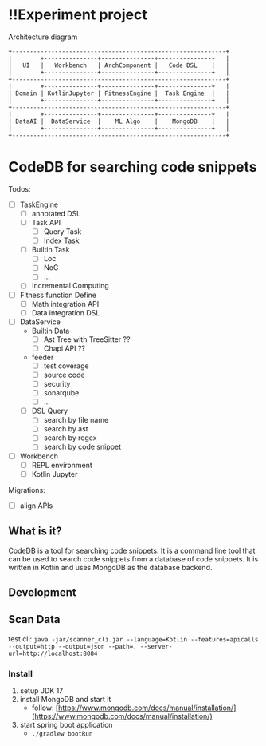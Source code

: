 # !!Experiment project

Architecture diagram

```
+------------------------------------------------------------+
|        +---------------+---------------+---------------+   |
|   UI   |   Workbench   | ArchComponent |   Code DSL    |   |
|        +---------------+---------------+---------------+   |
+------------------------------------------------------------+
|        +---------------+---------------+---------------+   |
| Domain | KotlinJupyter | FitnessEngine |  Task Engine  |   |
|        +---------------+---------------+---------------+   |
+------------------------------------------------------------+
|        +---------------+---------------+---------------+   |
| DataAI |  DataService  |    ML Algo    |    MongoDB    |   |
|        +---------------+---------------+---------------+   |
+------------------------------------------------------------+
```

# CodeDB for searching code snippets

Todos:

- [ ] TaskEngine
    - [ ] annotated DSL
    - [ ] Task API
        - [ ] Query Task
        - [ ] Index Task
    - [ ] Builtin Task
        - [ ] Loc
        - [ ] NoC
        - [ ] ...
    - [ ] Incremental Computing
- [ ] Fitness function Define
    - [ ] Math integration API
    - [ ] Data integration DSL
- [ ] DataService
    - Builtin Data
        - [ ] Ast Tree with TreeSitter ??
        - [ ] Chapi API ??
    - feeder
        - [ ] test coverage
        - [ ] source code
        - [ ] security
        - [ ] sonarqube
        - [ ] ...
    - [ ] DSL Query
        - [ ] search by file name
        - [ ] search by ast
        - [ ] search by regex
        - [ ] search by code snippet
- [ ] Workbench
    - [ ] REPL environment
    - [ ] Kotlin Jupyter

Migrations:

- [ ] align APIs

## What is it?

CodeDB is a tool for searching code snippets.
It is a command line tool that can be used to search code snippets from a database of code snippets.
It is written in Kotlin and uses MongoDB as the database backend.

## Development

## Scan Data

test
cli: `java -jar/scanner_cli.jar --language=Kotlin --features=apicalls --output=http --output=json --path=. --server-url=http://localhost:8084`

### Install

1. setup JDK 17
2. install MongoDB and start it
    - follow: [https://www.mongodb.com/docs/manual/installation/](https://www.mongodb.com/docs/manual/installation/)
3. start spring boot application
    - `./gradlew bootRun`
